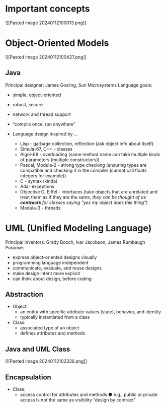 # Important concepts
![[Pasted image 20240112100013.png]]
# Object-Oriented Models
![[Pasted image 20240112100427.png]]
## Java
Principal designer: James Gosling, Sun Microsystems
Language goals:
- simple, object-oriented
- robust, secure
- network and thread support
- “compile once, run anywhere”

- Language design inspired by …
	- Lisp - garbage collection, reflection (ask object info about itself)
	- Simula-67, C++ - classes
	- Algol-68 - overloading (same method name can take multiple kinds of parameters (multiple constructors))
	- Pascal, Modula-2 - strong type checking (ensuring types are compatible and checking it in the compiler (cannot call floats integers for example)) 
	- C - syntax (kinda)
	- Ada-  exceptions
	- Objective C, Eiffel - interfaces (take objects that are unrelated and treat them as if they are the same, *they can be thought of as **contracts** for classes saying "yes my object does this thing"*)
	- Modula-3 - threads
# UML (Unified Modeling Language)
Principal inventors: Grady Booch, Ivar Jacobson, James Rumbaugh
Purpose:
- express object-oriented designs visually
- programming language independent
- communicate, evaluate, and reuse designs
- make design intent more explicit
- can think about design, before coding
## Abstraction
- Object:
	- an entity with specific attribute values (state), behavior, and identity
	- typically instantiated from a class
- Class:
	- associated type of an object
	- defines attributes and methods
## Java and UML Class
![[Pasted image 20240112102336.png]]
## Encapsulation
- Class:
	- access control for attributes and methods
● e.g., public or private
access is not the same as visibility
“design by contract”